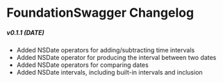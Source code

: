 FoundationSwagger Changelog
===========================


##### v0.1.1 (__DATE__)
 - Added NSDate operators for adding/subtracting time intervals
 - Added NSDate operator for producing the interval between two dates
 - Added NSDate operators for comparing dates
 - Added NSDate intervals, including built-in intervals and inclusion
